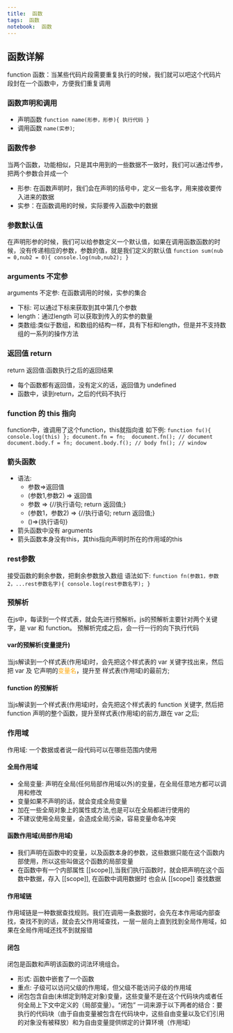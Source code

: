 ```yaml
---
title:  函数
tags:  函数
notebook:  函数
---
```


## 函数详解
function 函数：当某些代码片段需要重复执行的时候，我们就可以吧这个代码片段封在一个函数中，方便我们重复调用

### 函数声明和调用
- 声明函数
`
    function name(形参，形参){
        执行代码
    }
`
- 调用函数 `name(实参)`;

### 函数传参
当两个函数，功能相似，只是其中用到的一些数据不一致时，我们可以通过传参，把两个参数合并成一个
- 形参: 在函数声明时，我们会在声明的括号中，定义一些名字，用来接收要传入进来的数据
- 实参：在函数调用的时候，实际要传入函数中的数据

### 参数默认值
在声明形参的时候，我们可以给参数定义一个默认值，如果在调用函数函数的时候，没有传递相应的参数，参数的值，就是我们定义的默认值
`
  function sum(nub = 0,nub2 = 0){
      console.log(nub,nub2);
  }
`
### arguments 不定参
arguments 不定参: 在函数调用的时候，实参的集合
- 下标: 可以通过下标来获取到其中第几个参数
- length：通过length 可以获取到传入的实参的数量
- 类数组:类似于数组，和数组的结构一样，具有下标和length，但是并不支持数组的一系列的操作方法

### 返回值 return
return 返回值:函数执行之后的返回结果
- 每个函数都有返回值，没有定义的话，返回值为 undefined
- 函数中，读到return，之后的代码不执行

### function 的 this 指向
function中，谁调用了这个function，this就指向谁 如下例:
                `
                    function fu(){
                        console.log(this)
                    };
                        document.fn = fn; 
                        document.fn(); // document
                        document.body.f = fn;
                        document.body.f(); // body
                        fn(); // window
                `
### 箭头函数
- 语法:
   - 参数=>返回值
   - (参数1,参数2) => 返回值
   - 参数 => {//执行语句; return 返回值;}
   - (参数1，参数2) => {//执行语句; return 返回值;}
   - ()=>{执行语句}
- 箭头函数中没有 arguments
- 箭头函数本身没有this，其this指向声明时所在的作用域的this

### rest参数
接受函数的剩余参数，把剩余参数放入数组
语法如下:
`
    function fn(参数1，参数2，...rest参数名字){
        console.log(rest参数名字);
    }
`
### 预解析
在js中，每读到一个样式表，就会先进行预解析。js的预解析主要针对两个关键字，是 var 和 function。 预解析完成之后，会一行一行的向下执行代码

#### var的预解析(变量提升)
当js解读到一个样式表(作用域)时，会先把这个样式表的 var 关键字找出来，然后把 var 及 它声明的<font color="orange">变量名</font>，提升至 样式表(作用域)的最前方;

#### function 的预解析
当js解读到一个样式表(作用域)时，会先把这个样式表的 function 关键字, 然后把function 声明的整个函数，提升至样式表(作用域)的前方,跟在 var 之后;

### 作用域
作用域: 一个数据或者说一段代码可以在哪些范围内使用

#### 全局作用域
- 全局变量: 声明在全局(任何局部作用域以外)的变量，在全局任意地方都可以调用和修改
- 变量如果不声明的话，就会变成全局变量
- 加在一些全局对象上的属性或方法,也是可以在全局都进行使用的
- 不建议使用全局变量，会造成全局污染，容易变量命名冲突

#### 函数作用域(局部作用域)
- 我们声明在函数中的变量，以及函数本身的参数，这些数据只能在这个函数内部使用，所以这些叫做这个函数的局部变量
- 在函数中有一个内部属性 [[scope]],当我们执行函数时，就会把声明在这个函数中数据，存入 [[scope]], 在函数中调用数据时 也会从 [[scope]] 查找数据

#### 作用域链
作用域链是一种数据查找规则。我们在调用一条数据时，会先在本作用域内部查找，查找不到的话，就会去父作用域查找，一层一层向上直到找到全局作用域，如果在全局作用域还找不到就报错

#### 闭包
闭包是函数和声明该函数的词法环境组合。
- 形式: 函数中嵌套了一个函数
- 重点: 子级可以访问父级的作用域，但父级不能访问子级的作用域
- 闭包包含自由(未绑定到特定对象)变量，这些变量不是在这个代码块内或者任何全局上下文中定义的（局部变量）。“闭包” 一词来源于以下两者的结合：要执行的代码块（由于自由变量被包含在代码块中，这些自由变量以及它们引用的对象没有被释放）和为自由变量提供绑定的计算环境（作用域）